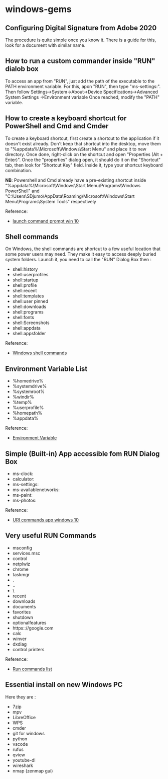 # windows-gems

## Configuring Digital Signature from Adobe 2020
The procedure is quite simple once you know it. There is a guide for this, look for a document with similar name.


## How to run a custom commander inside "RUN" dialob box

To access an app from "RUN", just add the path of the executable to the PATH environment variable.
For this, apon "RUN", then type "ms-settings:". Then follow Settings->System->About->Device Specifications->Advanced System Settings
->Environment variable
Once reached, modify the "PATH" variable.



## How to create a keyboard shortcut for PowerShell and Cmd and Cmder

To create a keyboard shortcut, first create a shortcut to the application if it doesn't exist already.
Don't keep that shortcut into the desktop, move them to "%appdata%\Microsoft\Windows\Start Menu\" and place it to new directory.
Once done, right-click on the shortcut and open "Properties (Alt + Enter)". 
Once the "properties" dialog open, it should do it on the "Shortcut" tab, then look for "Shortcut Key" field. 
Inside it, type your shortcut keyboard combination.

**NB**: Powershell and Cmd already have a pre-existing shortcut inside "%appdata%\Microsoft\Windows\Start Menu\Programs\Windows PowerShell" and "C:\Users\SDjumo\AppData\Roaming\Microsoft\Windows\Start Menu\Programs\System Tools" respectively


Reference:
* [launch command prompt win 10](https://www.windowscentral.com/how-launch-command-prompt-standard-and-admin-windows-10)



## Shell commands

On Windows, the shell commands are shortcut to a few useful location that some power users may need.
They make it easy to access deeply buried system folders.
Launch it, you need to call the "RUN" Dialog Box then :

* shell:history
* shell:userprofiles
* shell:startup
* shell:profile
* shell:recent
* shell:templates
* shell:user pinned
* shell:downloads
* shell:programs
* shell:fonts
* shell:Screenshots
* shell:appdata
* shell:appsfolder



Reference:
* [Windows shell commands](https://windowsloop.com/windows-shell-commands/)


## Environment Variable List

* %homedrive%
* %systemdrive%
* %systemroot%
* %windir%
* %temp%
* %userprofile%
* %homepath%
* %appdata%

Reference:
* [Environment Variable](https://windowsloop.com/list-of-all-environment-variables-in-windows-10/)


## Simple (Built-in) App accessible fom RUN Dialog Box


* ms-clock:
* calculator:
* ms-settings:
* ms-availablenetworks:
* ms-paint:
* ms-photos:




Reference:
* [URI commands app windows 10](https://windowsloop.com/list-of-app-uri-commands-windows-10/)


## Very useful RUN Commands

* msconfig
* services.msc
* control
* netplwiz
* chrome
* taskmgr
* .
* ..
* \
* recent
* downloads
* documents
* favorites
* shutdown
* optionalfeatures
* https:://google.com
* calc
* winver
* dxdiag
* control printers


Reference:
* [Run commands list](https://allthings.how/windows-11-run-commands-list/)

## Essential install on new Windows PC
Here they are :

* 7zip
* mpv
* LibreOffice
* WPS
* cmder
* git for windows
* python
* vscode
* rufus
* qview
* youtube-dl
* wireshark
* nmap (zenmap gui)